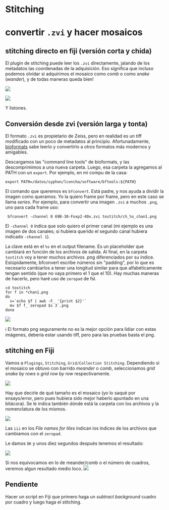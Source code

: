 Stitching
=========

# convertir `.zvi` y hacer mosaicos

## stitching directo en fiji (versión corta y chida)
El plugin de stitching puede leer los `.zvi` directamente, jalando de los metadatos las coordenadas de la adquisición. Eso significa que incluso podemos olvidar si adquirimos el mosaico como _comb_ o como _snake_ (_wander_), y de todas maneras queda bien!

![](https://i.imgur.com/Vn10m54.png)

![](https://i.imgur.com/8KKQ8qO.png)

Y listones.



## Conversión desde zvi (versión larga y tonta)
El formato `.zvi` es propietario de Zeiss, pero en realidad es un tiff modificado con un poco de metadatos al principio. Afortunadamente, [bioformats](https://www.openmicroscopy.org/bio-formats/downloads/) sabe leerlo y convertirlo a otros formatos más modernos y amigables.

Descargamos las "command line tools" de bioformats, y las descomprimimos a una nueva carpeta. Luego, esa carpeta la agregamos al PATH con un `export`. Por ejemplo, en mi compu de la casa:

    export PATH=/datos/syphon/lconcha/software/bftools:${PATH}
    
El comando que queremos es `bfconvert`. Está padre, y nos ayuda a dividir la imagen como queramos. Yo la quiero frame por frame, pero en este caso se llama _series_. Por ejemplo, para convertir una imagen `.zvi` a muchos `.png`, uno para cada frame uso:

     bfconvert -channel 0 69B-30-Foxp2-40x.zvi tostitch/ch_%s_chan1.png
     
El `-channel 0` indica que solo quiero el primer canal (mi ejemplo es una imagen de dos canales; si hubiera querido el segundo canal hubiera indicado `-channel 1`). 

La clave está en el `%s` en el output filename. Es un placeholder que cambiará en función de los archivos de salida. Al final, en la carpeta `tostitch` voy a tener muchos archivos .png diferenciados por su índice. Estúpidamente, bfconvert escribe números sin "padding", por lo que es necesario cambiarlos a tener una longitud similar para que alfabéticamente tengan sentido (que no vaya primero el 1 que el 10). Hay muchas maneras de hacerlo, pero haré uso de `zeropad` de fsl.

```bash=
cd tostitch
for f in *chan1.png
do
  s=`echo $f | awk -F_ '{print $2}'`
  mv $f f_`zeropad $s 3`.png
done
```
![](https://i.imgur.com/s9r4BUR.png)


:information_source: El formato png seguramente no es la mejor opción para lidiar con estas imágenes, debería estar usando tiff, pero para las pruebas basta el png.



## stitching en Fiji

Vamos a `Plugings`, `Stitching`, `Grid/Collection Stitching`. Dependiendo si el mosaico se obtuvo con barrido _meander_ o _comb_, seleccionamos _grid snake by rows_ o _grid row by row_ respectivamente.

![](https://i.imgur.com/zs1GGPi.png)

Hay que decirle de qué tamaño es el mosaico (yo lo saqué por ensayo/error, pero pues hubiera sido mejor haberlo apuntado en una bitácora). Se le indica también dónde está la carpeta con los archivos y la nomenclatura de los mismos.

![](https://i.imgur.com/m6y5sU6.png)

Las `iii` en los _File names for tiles_ indican los índices de los archivos que cambiamos con el `zeropad`.

Le damos `OK` y unos diez segundos después tenemos el resultado:

![](https://i.imgur.com/BmK7Rlj.png)

Si nos equivocamos en lo de meander/comb o el número de cuadros, veremos algun resultado medio loco.
![](https://i.imgur.com/SLU8RIj.png)


## Pendiente
Hacer un script en Fiji que primero haga un _subtract background_ cuadro por cuadro y luego haga el stitching.
